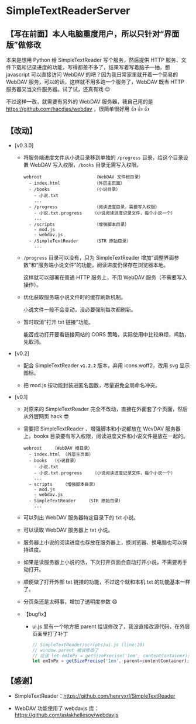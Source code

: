 # SimpleTextReaderServer

## 【写在前面】本人电脑重度用户，所以只针对“界面版”做修改

本来是想用 Python 给 SimpleTextReader 写个服务，然后提供 HTTP 服务、文件下载和记录进度的功能，写得都差不多了，结果写着写着脑子一抽，想 javascript 可以直接访问 WebDAV 的吧？因为我日常家里就开着一个简易的 WebDAV 服务，可以的话，这样就不用多跑一个服务了，WebDAV 既当 HTTP 服务器又当文件服务器。试了试，还真有戏 :wink: 

不过这样一改，就需要有另外的 WebDAV 服务器，我自己用的是 https://github.com/hacdias/webdav ，很简单很好用 :+1: :+1: :+1:

## 【改动】

* [v0.3.0]

  * 将服务端进度文件从小说目录移到单独的 `/progress` 目录，给这个目录设置 WebDAV 写入权限，`/books` 目录无需写入权限。

    ```
    webroot                    （WebDAV 文件根目录）
      - index.html             （外层主页面）
      - /books                 （小说目录）
        - 小说.txt
        ...
      - /progress              （阅读进度目录，需要写入权限）
        - 小说.txt.progress    （小说阅读进度记录文件，每个小说一个）
        ...
      - /scripts               （增强脚本目录）
        - mod.js
        - webdav.js
      - /SimpleTextReader      （STR 原始目录）
        ...
    ```

  * `/progress` 目录可以没有，只为 SimpleTextReader 增加“调整界面参数”和“服务端小说文件”的功能，阅读进度仍保存在浏览器本地。

    这样就可以部署在普通 HTTP 服务上，不用 WebDAV 服务（不需要写入操作）。

  * 优化获取服务端小说文件时的缓存刷新机制。
  
    小说文件一般不会变动，没必要强制每次都刷新。

  * 暂时取消“打开 txt 链接”功能。
  
    能否成功打开要看链接网站的 CORS 策略，实际使用中比较麻烦，鸡肋，先取消。

* [v0.2]

  * 配合 SimpleTextReader **`v1.2.2`** 版本，弃用 icons.woff2，改用 svg 显示图标。

  * 把 mod.js 按功能封装进匿名函数，尽量避免全局命名冲突。

* [v0.1]
  * 对原来的 SimpleTextReader 完全不改动，直接在外面套了个页面，然后从外层网页 hack :sunglasses:

  * 需要把 SimpleTextReader 、增强脚本和小说都放在 WevDAV 服务器上，books 目录要有写入权限，阅读进度文件和小说文件是放在一起的。
    ```
    webroot    （WebDAV 根目录）
      - index.html （外层主页面）
      - books  （小说目录）
        - 小说.txt
        - 小说.txt.progress    （小说阅读进度记录文件，每个小说一个）
        ...
      - scripts    （增强脚本目录）
        - mod.js
        - webdav.js
      - SimpleTextReader    （STR 原始目录）
        ...
    ```

  * 可以列出 WebDAV 服务器特定目录下的 txt 小说。

  * 可以读取 WebDAV 服务器上 txt 小说。

  * 服务器上小说的阅读进度也存放在服务器上，换浏览器、换电脑也可以保持进度。

  * 如果是读服务器上小说的话，下次打开页面会自动打开小说，不需要再手动打开。

  * 顺便做了打开外部 txt 链接的功能，不过这个就和本机 txt 的功能基本一样了。

  * 分页条还是太碍事，增加了透明度参数 :smile:

  * 【bugfix】

    *  ui.js 里有一个地方把 parent 给误修改了，我没直接改源代码，在外层页面里打了补丁
        ```js
        // SimpleTextReader/scripts/ui.js (line:20)
        // window.parent 被误修改了
        // 应该 let emInPx = getSizePrecise('1em', contentContainer);
        let emInPx = getSizePrecise('1em', parent=contentContainer);
        ```

## 【感谢】

* SimpleTextReader：https://github.com/henryxrl/SimpleTextReader

* WebDAV 功能使用了 webdavjs 库： https://github.com/aslakhellesoy/webdavjs
